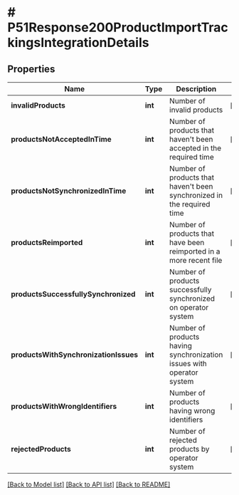 # # P51Response200ProductImportTrackingsIntegrationDetails

## Properties

Name | Type | Description | Notes
------------ | ------------- | ------------- | -------------
**invalidProducts** | **int** | Number of invalid products | [optional]
**productsNotAcceptedInTime** | **int** | Number of products that haven&#39;t been accepted in the required time | [optional]
**productsNotSynchronizedInTime** | **int** | Number of products that haven&#39;t been synchronized in the required time | [optional]
**productsReimported** | **int** | Number of products that have been reimported in a more recent file | [optional]
**productsSuccessfullySynchronized** | **int** | Number of products successfully synchronized on operator system | [optional]
**productsWithSynchronizationIssues** | **int** | Number of products having synchronization issues with operator system | [optional]
**productsWithWrongIdentifiers** | **int** | Number of products having wrong identifiers | [optional]
**rejectedProducts** | **int** | Number of rejected products by operator system | [optional]

[[Back to Model list]](../../README.md#models) [[Back to API list]](../../README.md#endpoints) [[Back to README]](../../README.md)

